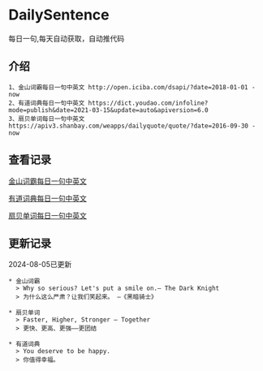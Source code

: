 # DailySentence

每日一句,每天自动获取，自动推代码

## 介绍

```
1、金山词霸每日一句中英文 http://open.iciba.com/dsapi/?date=2018-01-01 - now
2、有道词典每日一句中英文 https://dict.youdao.com/infoline?mode=publish&date=2021-03-15&update=auto&apiversion=6.0
3、扇贝单词每日一句中英文 https://apiv3.shanbay.com/weapps/dailyquote/quote/?date=2016-09-30 - now
```

## 查看记录

[金山词霸每日一句中英文](./data/iciba/)

[有道词典每日一句中英文](./data/youdao/)

[扇贝单词每日一句中英文](./data/shanbay/)

## 更新记录
2024-08-05已更新 
```
* 金山词霸
  > Why so serious? Let's put a smile on.— The Dark Knight 
  > 为什么这么严肃？让我们笑起来。 —《黑暗骑士》

* 扇贝单词
  > Faster, Higher, Stronger – Together
  > 更快、更高、更强——更团结

* 有道词典
  > You deserve to be happy.
  > 你值得幸福。

```
